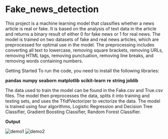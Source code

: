 # Fake_news_detection

This project is a machine learning model that classifies whether a news article is real or fake. It is based on the analysis of text data in the article and returns a binary result of either 0 for fake news or 1 for real news. The model is trained on two datasets of fake and real news articles, which are preprocessed for optimal use in the model. The preprocessing includes converting all text to lowercase, removing square brackets, removing URLs, removing HTML tags, removing punctuation, removing line breaks, and removing words containing numbers.


Getting Started
To run the code, you need to install the following libraries:

**pandas**
**numpy**
**seaborn**
**matplotlib**
**scikit-learn**
**re**
**string**
**joblib**

The data used to train the model can be found in the Fake.csv and True.csv files. The model then preprocesses the data, splits it into training and testing sets, and uses the TfidfVectorizer to vectorize the data. The model is trained using four algorithms, Logistic Regression and Decision Tree Classifier, Gradient Boosting Classifier, Random Forest Classifier.

**Output**


![demo1](https://user-images.githubusercontent.com/66298494/215334890-918c9a09-3b81-4e23-80d2-bf8f5842defe.png)
![demo2](https://user-images.githubusercontent.com/66298494/215334906-6d458db4-70a8-4957-9ca4-2a6e53b793da.png)
